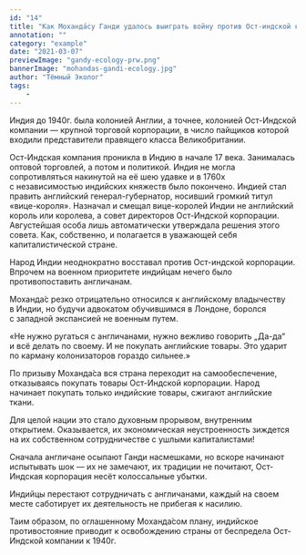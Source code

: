 ```yaml
---
id: "14"
title: "Как Моханда́су Ганди удалось выиграть войну против Ост-индской корпорации?"
annotation: ""
category: "example"
date: "2021-03-07"
previewImage: "gandy-ecology-prw.png"
bannerImage: "mohandas-gandi-ecology.jpg"
author: "Тёмный Эколог"
tags:
    - 
---
```

Индия до&nbsp;1940г. была колонией Англии, а&nbsp;точнее, колонией Ост-Индской компании&nbsp;&mdash; крупной торговой корпорации, в&nbsp;число пайщиков которой входили представители правящего класса Великобритании.


Ост-Индская компания проникла в&nbsp;Индию в&nbsp;начале 17&nbsp;века. Занималась оптовой торговлей, а&nbsp;потом и&nbsp;политикой. Индия не&nbsp;могла сопротивляться накинутой на&nbsp;её&nbsp;шею удавке и&nbsp;в&nbsp;1760х с&nbsp;независимостью индийских княжеств было покончено. Индией стал править английский генерал-губернатор, носивший громкий титул &laquo;вице-короля&raquo;. Назначал и&nbsp;смещал вице-королей Индии не&nbsp;английский король или королева, а&nbsp;совет директоров Ост-Индской корпорации. Августейшая особа лишь автоматически утверждала решения этого совета. Как, собственно, и&nbsp;полагается в&nbsp;уважающей себя капиталистической стране.


Народ Индии неоднократно восставал против Ост-индской корпорации. Впрочем на&nbsp;военном приоритете индийцам нечего было противопоставить англичанам.


Моханда&#769;с резко отрицательно относился к&nbsp;английскому владычеству в&nbsp;Индии, но&nbsp;будучи адвокатом обучившимся в&nbsp;Лондоне, боролся с&nbsp;западной экспансией не&nbsp;военным путем.


&laquo;Не&nbsp;нужно ругаться с&nbsp;англичанами, нужно вежливо говорить &bdquo;Да-да&ldquo; и&nbsp;всё делать по&nbsp;своему. И&nbsp;не&nbsp;покупать английские товары. Это ударит по&nbsp;карману колонизаторов гораздо сильнее.&raquo;


По&nbsp;призыву Моханда&#769;са вся страна переходит на&nbsp;самообеспечение, отказываясь покупать товары Ост-Индской корпорации. Народ начинает покупать только индийские товары, сжигают английские ткани.


Для целой нации это стало духовным прорывом, внутренним открытием. Оказывается, их&nbsp;экономическая неустроенность зиждется на&nbsp;их&nbsp;собственном сотрудничестве с&nbsp;ушлыми капиталистами!


Сначала англичане осыпают Ганди насмешками, но&nbsp;вскоре начинают испытывать шок&nbsp;&mdash; их&nbsp;не&nbsp;замечают, их&nbsp;традиции не&nbsp;почитают, Ост-Индская корпорация несёт колоссальные убытки.


Индийцы перестают сотрудничать с&nbsp;англичанами, каждый на&nbsp;своем месте саботирует их&nbsp;деятельность не&nbsp;прибегая к&nbsp;насилию.


Таим образом, по&nbsp;оглашенному Моханда&#769;сом плану, индийское противостояние приводит к&nbsp;освобождению страны от&nbsp;беспредела Ост-Индской компании к&nbsp;1940г.
